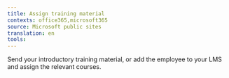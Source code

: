 ```yaml
---
title: Assign training material
contexts: office365,microsoft365
source: Microsoft public sites
translation: en
tools: 
---
```


Send your introductory training material, or add the employee to your LMS and assign the relevant courses\.

